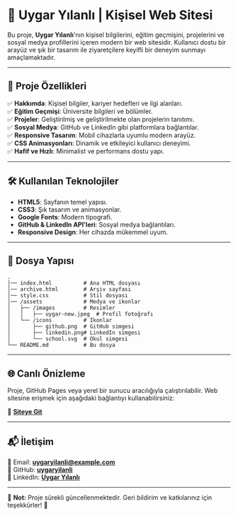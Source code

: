 # 🌟 Uygar Yılanlı | Kişisel Web Sitesi

Bu proje, **Uygar Yılanlı**'nın kişisel bilgilerini, eğitim geçmişini, projelerini ve sosyal medya profillerini içeren modern bir web sitesidir. Kullanıcı dostu bir arayüz ve şık bir tasarım ile ziyaretçilere keyifli bir deneyim sunmayı amaçlamaktadır.

---

## 🚀 Proje Özellikleri

✅ **Hakkımda**: Kişisel bilgiler, kariyer hedefleri ve ilgi alanları.  
✅ **Eğitim Geçmişi**: Üniversite bilgileri ve bölümler.  
✅ **Projeler**: Geliştirilmiş ve geliştirilmekte olan projelerin tanıtımı.  
✅ **Sosyal Medya**: GitHub ve LinkedIn gibi platformlara bağlantılar.  
✅ **Responsive Tasarım**: Mobil cihazlarla uyumlu modern arayüz.  
✅ **CSS Animasyonları**: Dinamik ve etkileyici kullanıcı deneyimi.  
✅ **Hafif ve Hızlı**: Minimalist ve performans dostu yapı.  

---

## 🛠️ Kullanılan Teknolojiler

- **HTML5**: Sayfanın temel yapısı.
- **CSS3**: Şık tasarım ve animasyonlar.
- **Google Fonts**: Modern tipografi.
- **GitHub & LinkedIn API'leri**: Sosyal medya bağlantıları.
- **Responsive Design**: Her cihazda mükemmel uyum.

---

## 📁 Dosya Yapısı

```plaintext
.
│── index.html          # Ana HTML dosyası
│── archive.html        # Arşiv sayfası
│── style.css           # Stil dosyası
│── /assets             # Medya ve ikonlar
│   ├── /images         # Resimler
│   │   ├── uygar-new.jpeg  # Profil fotoğrafı
│   └── /icons          # İkonlar
│       ├── github.png  # GitHub simgesi
│       ├── linkedin.png# LinkedIn simgesi
│       └── school.svg  # Okul simgesi
└── README.md           # Bu dosya
```

---

## 🌐 Canlı Önizleme

Proje, GitHub Pages veya yerel bir sunucu aracılığıyla çalıştırılabilir. 
Web sitesine erişmek için aşağıdaki bağlantıyı kullanabilirsiniz:

🔗 **[Siteye Git](https://www.uygaryilanli.com/)**

---

## 📬 İletişim

📧 Email: **uygaryilanli@example.com**  
🐙 GitHub: **[uygaryilanli](https://github.com/uygaryilanli)**  
🔗 LinkedIn: **[Uygar Yılanlı](https://www.linkedin.com/in/uygaryilanli/)**  

---

🎯 **Not:** Proje sürekli güncellenmektedir. Geri bildirim ve katkılarınız için teşekkürler! 🙌
